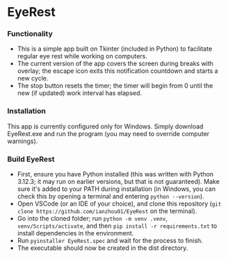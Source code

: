 # EyeRest
### Functionality
- This is a simple app built on Tkinter (included in Python) to facilitate regular eye rest while working on computers.
- The current version of the app covers the screen during breaks with overlay; the escape icon exits this notification countdown and starts a new cycle.
- The stop button resets the timer; the timer will begin from 0 until the new (if updated) work interval has elapsed.
### Installation
This app is currently configured only for Windows. Simply download EyeRest.exe and run the program (you may need to override computer warnings).
### Build EyeRest
- First, ensure you have Python installed (this was written with Python 3.12.3; it may run on earlier versions, but that is not guaranteed). Make sure it's added to your PATH during installation (in Windows, you can check this by opening a terminal and entering ```python --version```).
- Open VSCode (or an IDE of your choice), and clone this repository (```git clone https://github.com/ianzhou01/EyeRest``` on the terminal). 
- Go into the cloned folder; run ```python -m venv .venv```, ```venv/Scripts/activate```, and then ```pip install -r requirements.txt``` to install dependencies in the environment.
- Run ```pyinstaller EyeRest.spec``` and wait for the process to finish.
- The executable should now be created in the dist directory.
